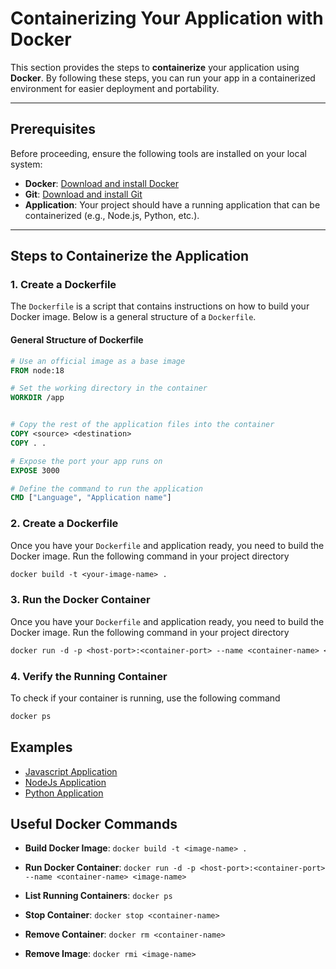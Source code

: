 # Containerizing Your Application with Docker

This section provides the steps to **containerize** your application using **Docker**. By following these steps, you can run your app in a containerized environment for easier deployment and portability.

---

## **Prerequisites**

Before proceeding, ensure the following tools are installed on your local system:

- **Docker**: [Download and install Docker](https://www.docker.com/products/docker-desktop)
- **Git**: [Download and install Git](https://git-scm.com/)
- **Application**: Your project should have a running application that can be containerized (e.g., Node.js, Python, etc.).

---

## **Steps to Containerize the Application**

### **1. Create a Dockerfile**

The `Dockerfile` is a script that contains instructions on how to build your Docker image. Below is a general structure of a `Dockerfile`.

#### **General Structure of Dockerfile**

```dockerfile
# Use an official image as a base image
FROM node:18

# Set the working directory in the container
WORKDIR /app


# Copy the rest of the application files into the container
COPY <source> <destination>
COPY . .

# Expose the port your app runs on
EXPOSE 3000

# Define the command to run the application
CMD ["Language", "Application name"]
```

### **2. Create a Dockerfile**
Once you have your `Dockerfile` and application ready, you need to build the Docker image. Run the following command in your project directory

```dockerfile
docker build -t <your-image-name> .

```
### **3. Run the Docker Container**
Once you have your `Dockerfile` and application ready, you need to build the Docker image. Run the following command in your project directory

```dockerfile
docker run -d -p <host-port>:<container-port> --name <container-name> <image-name>

```
### **4. Verify the Running Container**
To check if your container is running, use the following command

```dockerfile
docker ps

```
## **Examples**
- [Javascript Application](https://github.com/basuru07/Doker-Collection/tree/main/Javascript%20Application)
- [NodeJs Application](https://github.com/basuru07/Doker-Collection/tree/main/Node.js%20Application)
- [Python Application](https://github.com/basuru07/Doker-Collection/tree/main/Python%20Application)

## **Useful Docker Commands**

- **Build Docker Image**: 
  `docker build -t <image-name> .`

- **Run Docker Container**: 
  `docker run -d -p <host-port>:<container-port> --name <container-name> <image-name>`

- **List Running Containers**: 
  `docker ps`

- **Stop Container**: 
  `docker stop <container-name>`

- **Remove Container**: 
  `docker rm <container-name>`

- **Remove Image**: 
  `docker rmi <image-name>`
